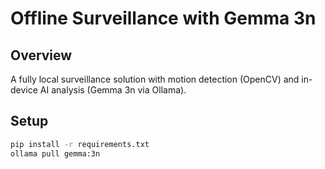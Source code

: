 # Offline Surveillance with Gemma 3n

## Overview
A fully local surveillance solution with motion detection (OpenCV) and in-device AI analysis (Gemma 3n via Ollama).

## Setup
```bash
pip install -r requirements.txt
ollama pull gemma:3n